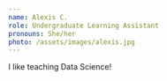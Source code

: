```yaml
---
name: Alexis C. 
role: Undergraduate Learning Assistant
pronouns: She/her
photo: /assets/images/alexis.jpg
---
```


I like teaching Data Science!
